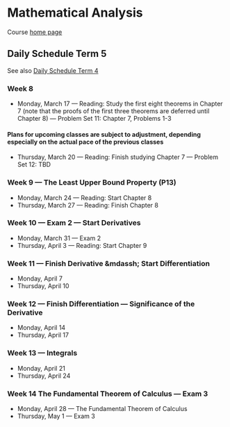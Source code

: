 # Mathematical Analysis

Course [home page](./)

## Daily Schedule Term 5

See also [Daily Schedule Term 4](./daily_schedule_term_4.html)

### Week 8

* Monday, March 17 &mdash; Reading: Study the first eight theorems in Chapter 7 (note that the proofs of the first three theorems are deferred until Chapter 8) &mdash; Problem Set 11: Chapter 7, Problems 1-3

#### Plans for upcoming classes are subject to adjustment, depending especially on the actual pace of the previous classes

* Thursday, March 20 &mdash; Reading: Finish studying Chapter 7 &mdash; Problem Set 12: TBD

### Week 9 &mdash; The Least Upper Bound Property (P13)

* Monday, March 24 &mdash; Reading: Start Chapter 8
* Thursday, March 27 &mdash; Reading: Finish Chapter 8

### Week 10 &mdash; Exam 2 &mdash; Start Derivatives

* Monday, March 31 &mdash; Exam 2
* Thursday, April 3 &mdash; Reading: Start Chapter 9

### Week 11 &mdash; Finish Derivative &mdassh; Start Differentiation

* Monday, April 7
* Thursday, April 10

### Week 12 &mdash; Finish Differentiation &mdash; Significance of the Derivative

* Monday, April 14
* Thursday, April 17

### Week 13 &mdash; Integrals

* Monday, April 21
* Thursday, April 24

### Week 14 The Fundamental Theorem of Calculus &mdash; Exam 3

* Monday, April 28 &mdash; The Fundamental Theorem of Calculus
* Thursday, May 1 &mdash; Exam 3
